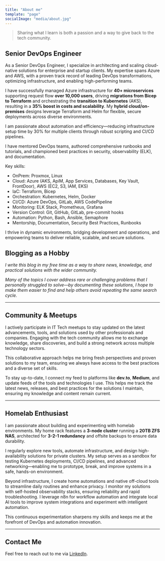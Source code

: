 ```yaml
---
title: "About me"
template: "page"
socialImage: "media/about.jpg"
---
```

> Sharing what I learn is both a passion and a way to give back to the tech community.

## Senior DevOps Engineer
As a Senior DevOps Engineer, I specialize in architecting and scaling cloud-native solutions for enterprise and startup clients. My expertise spans Azure and AWS, with a proven track record of leading DevOps transformations, optimizing infrastructure, and enabling high-performing teams.

I have successfully managed Azure infrastructure for **40+ microservices** supporting request flow **over 10,000 users**, driving **migrations from Bicep to Terraform** and orchestrating the **transition to Kubernetes** (AKS), resulting in a **35% boost in costs and scalability**. My **hybrid cloud/on-premises** designs leverage Terraform and Helm for flexible, secure deployments across diverse environments.

I am passionate about automation and efficiency—reducing infrastructure setup time by 30% for multiple clients through robust scripting and CI/CD pipelines. 

I have mentored DevOps teams, authored comprehensive runbooks and tutorials, and championed best practices in security, observability (ELK), and documentation.

Key skills:  
- OnPrem: Proxmox, Linux
- Cloud: Azure (AKS, ApiM, App Services, Databases, Key Vault, FrontDoor), AWS (EC2, S3, IAM, EKS)
- IaC: Terraform, Bicep
- Orchestration: Kubernetes, Helm, Docker
- CI/CD: Azure DevOps, GitLab, AWS CodePipeline
- Monitoring: ELK Stack, Prometheus, Grafana
- Version Control: Git, GitHub, GitLab, pre-commit hooks
- Automation: Python, Bash, Ansible, Semaphore
- Mentorship, Documentation, Security Best Practices, Runbooks

I thrive in dynamic environments, bridging development and operations, and empowering teams to deliver reliable, scalable, and secure solutions.

## Blogging as a Hobby
_I write this blog in my free time as a way to share news, knowledge, and practical solutions with the wider community._

_Many of the topics I cover address rare or challenging problems that I personally struggled to solve—by documenting these solutions, I hope to make them easier to find and help others avoid repeating the same search cycle._

---
## Community & Meetups

I actively participate in IT Tech meetups to stay updated on the latest advancements, tools, and solutions used by other professionals and companies. Engaging with the tech community allows me to exchange knowledge, share discoveries, and build a strong network across multiple technology sectors. 

This collaborative approach helps me bring fresh perspectives and proven solutions to my team, ensuring we always have access to the best practices and a diverse set of skills.

To stay up-to-date, I connect my feed to platforms like **dev.to**, **Medium**, and update feeds of the tools and technologies I use. This helps me track the latest news, releases, and best practices for the solutions I maintain, ensuring my knowledge and content remain current.

---
## Homelab Enthusiast
I am passionate about building and experimenting with homelab environments. My home rack features a **3-node cluster** running a **20TB ZFS NAS**, architected for **3-2-1 redundancy** and offsite backups to ensure data durability.

I regularly explore new tools, automate infrastructure, and design high-availability solutions for private clusters. My setup serves as a sandbox for testing Kubernetes deployments, CI/CD pipelines, and advanced networking—enabling me to prototype, break, and improve systems in a safe, hands-on environment.

Beyond infrastructure, I create home automations and native off-cloud tools to streamline daily routines and enhance privacy. I monitor my solutions with self-hosted observability stacks, ensuring reliability and rapid troubleshooting. I leverage n8n for workflow automation and integrate local AI tools to improve system integrations and experiment with intelligent automation.

This continuous experimentation sharpens my skills and keeps me at the forefront of DevOps and automation innovation.

---
## Contact Me
Feel free to reach out to me via [LinkedIn](https://www.linkedin.com/in/psawczuk/).